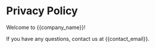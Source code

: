 # Privacy Policy

Welcome to {{company_name}}!

If you have any questions, contact us at {{contact_email}}.

<!-- Add more policy clauses here --> 